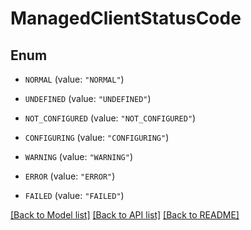 # ManagedClientStatusCode

## Enum


* `NORMAL` (value: `"NORMAL"`)

* `UNDEFINED` (value: `"UNDEFINED"`)

* `NOT_CONFIGURED` (value: `"NOT_CONFIGURED"`)

* `CONFIGURING` (value: `"CONFIGURING"`)

* `WARNING` (value: `"WARNING"`)

* `ERROR` (value: `"ERROR"`)

* `FAILED` (value: `"FAILED"`)


[[Back to Model list]](../README.md#documentation-for-models) [[Back to API list]](../README.md#documentation-for-api-endpoints) [[Back to README]](../README.md)


